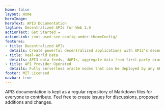 ```yaml
---
home: false
layout: Home
heroImage: 
heroText: API3 Documentation
tagline: Decentralized APIs for Web 3.0
actionText: Get Started →
actionLink: /not-used-see-config-under-themeConfig/
features:
- title: Decentralized APIs
  details: Create powerful decentralized applications with API3's decentrally governed and quantifiably secure data feeds.
- title: Real-World Data
  details: API3 data feeds, dAPIs, aggregate data from first-party oracles, operated by some of the world’ premier API providers.
- title: API Provider Operated
  details: Fully serverless oracle nodes that can be deployed by any API provider for free, and requires minimal day-to-day management.
footer: MIT Licensed
navbar: true
---
```


API3 documentation is kept as a regular repository of Markdown files for everyone to contribute. Feel free to create [issues](https://github.com/api3dao/api3-docs/issues) for discussions, proposed additions and changes.
